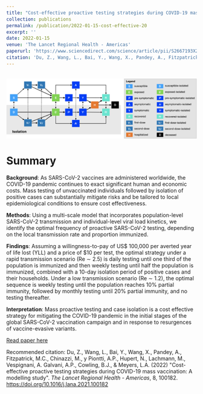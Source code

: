 ```yaml
---
title: "Cost-effective proactive testing strategies during COVID-19 mass vaccination: A modelling study"
collection: publications
permalink: /publication/2022-01-15-cost-effective-20
excerpt: ''
date: 2022-01-15
venue: 'The Lancet Regional Health - Americas'
paperurl: 'https://www.sciencedirect.com/science/article/pii/S2667193X21001782'
citation: 'Du, Z., Wang, L., Bai, Y., Wang, X., Pandey, A., Fitzpatrick, M.C., Chinazzi, M., y Piontti, A.P., Hupert, N., Lachmann, M., Vespignani, A., Galvani, A.P., Cowling, B.J., & Meyers, L.A. (2022). The Lancet Regional Health - Americas, 8, 100182.'
---
```


<br/><img src='/images/cost-effective.jpg'>

# Summary
__Background__: As SARS-CoV-2 vaccines are administered worldwide, the COVID-19 pandemic continues to exact significant human and economic costs. Mass testing of unvaccinated individuals followed by isolation of positive cases can substantially mitigate risks and be tailored to local epidemiological conditions to ensure cost effectiveness.

__Methods__: Using a multi-scale model that incorporates population-level SARS-CoV-2 transmission and individual-level viral load kinetics, we identify the optimal frequency of proactive SARS-CoV-2 testing, depending on the local transmission rate and proportion immunized.

__Findings__: Assuming a willingness-to-pay of US\$ 100,000 per averted year of life lost (YLL) and a price of \$10 per test, the optimal strategy under a rapid transmission scenario (Re ∼ 2.5) is daily testing until one third of the population is immunized and then weekly testing until half the population is immunized, combined with a 10-day isolation period of positive cases and their households. Under a low transmission scenario (Re ∼ 1.2), the optimal sequence is weekly testing until the population reaches 10% partial immunity, followed by monthly testing until 20% partial immunity, and no testing thereafter.

__Interpretation__: Mass proactive testing and case isolation is a cost effective strategy for mitigating the COVID-19 pandemic in the initial stages of the global SARS-CoV-2 vaccination campaign and in response to resurgences of vaccine-evasive variants.


[Read paper here](https://www.sciencedirect.com/science/article/pii/S2667193X21001782)

Recommended citation: Du, Z., Wang, L., Bai, Y., Wang, X., Pandey, A., Fitzpatrick, M.C., Chinazzi, M., y Piontti, A.P., Hupert, N., Lachmann, M., Vespignani, A. Galvani, A.P., Cowling, B.J., & Meyers, L.A. (2022) &quot;Cost-effective proactive testing strategies during COVID-19 mass vaccination: A modelling study&quot;. <i>The Lancet Regional Health - Americas</i>, 8, 100182. https://doi.org/10.1016/j.lana.2021.100182

